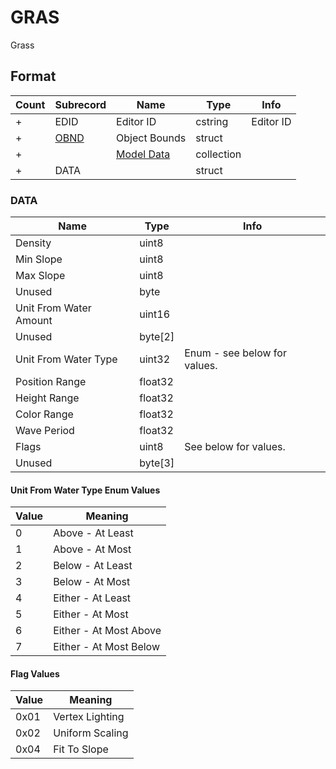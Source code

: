 GRAS
====

Grass

## Format

Count | Subrecord | Name | Type | Info
------|-------|------|------|-----
+ | EDID | Editor ID | cstring | Editor ID
+ | [OBND](Subrecords/OBND.md) | Object Bounds | struct |
+ | | [Model Data](Subrecords/Model.md) | collection |
+ | DATA | | struct |

### DATA

Name | Type | Info
-----|------|-----
Density | uint8 |
Min Slope | uint8 |
Max Slope | uint8 |
Unused | byte |
Unit From Water Amount | uint16 |
Unused | byte[2] |
Unit From Water Type | uint32 | Enum - see below for values.
Position Range | float32 |
Height Range | float32 |
Color Range | float32 |
Wave Period | float32 |
Flags | uint8 | See below for values.
Unused | byte[3] |
 
#### Unit From Water Type Enum Values

Value | Meaning
------|--------
0 | Above - At Least
1 | Above - At Most
2 | Below - At Least
3 | Below - At Most
4 | Either - At Least
5 | Either - At Most
6 | Either - At Most Above
7 | Either - At Most Below

#### Flag Values

Value | Meaning
------|--------
0x01 | Vertex Lighting
0x02 | Uniform Scaling
0x04 | Fit To Slope
